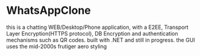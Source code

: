 # WhatsAppClone
this is a chatting WEB/Desktop/Phone application, with a E2EE, Transport Layer Encryption(HTTPS protocol), DB Encryption and authentication mechanisms such as QR codes. built with .NET and still in progress. the GUI uses the mid-2000s frutiger aero styling

